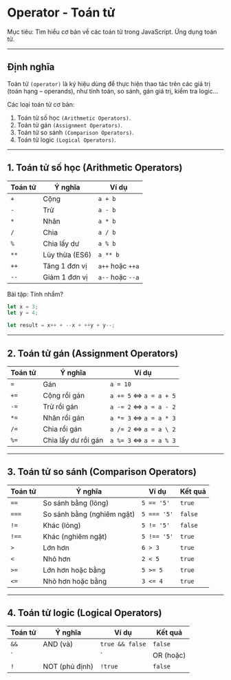 # Operator - Toán tử

Mục tiêu:
Tìm hiểu cơ bản về các toán tử trong JavaScript.
Ứng dụng toán tử.

---
## Định nghĩa
Toán tử `(operator)` là ký hiệu dùng để thực hiện thao tác trên các giá trị (toán hạng – operands), như tính toán, so sánh, gán giá trị, kiểm tra logic...

Các loại toán tử cơ bản:
1. Toán tử số học `(Arithmetic Operators)`.
2. Toán tử gán `(Assignment Operators)`.
3. Toán tử so sánh `(Comparison Operators)`.
4. Toán tử logic `(Logical Operators)`.

---
## 1. Toán tử số học (Arithmetic Operators)
| Toán tử | Ý nghĩa        | Ví dụ            |
| ------- | -------------- | ---------------- |
| `+`     | Cộng           | `a + b`          |
| `-`     | Trừ            | `a - b`          |
| `*`     | Nhân           | `a * b`          |
| `/`     | Chia           | `a / b`          |
| `%`     | Chia lấy dư    | `a % b`          |
| `**`    | Lũy thừa (ES6) | `a ** b`         |
| `++`    | Tăng 1 đơn vị  | `a++` hoặc `++a` |
| `--`    | Giảm 1 đơn vị  | `a--` hoặc `--a` |

Bài tập: Tính nhẩm?
```js
let x = 3;
let y = 4;

let result = x++ + --x + ++y + y--;
```

---
## 2. Toán tử gán (Assignment Operators)
| Toán tử | Ý nghĩa             | Ví dụ                    |
| ------- | ------------------- | ------------------------ |
| `=`     | Gán                 | `a = 10`                 |
| `+=`    | Cộng rồi gán        | `a += 5` <=> `a = a + 5` |
| `-=`    | Trừ rồi gán         | `a -= 2` <=> `a = a - 2` |
| `*=`    | Nhân rồi gán        | `a *= 3` <=> `a = a * 3` |
| `/=`    | Chia rồi gán        | `a /= 2` <=> `a = a \ 2` |
| `%=`    | Chia lấy dư rồi gán | `a %= 3` <=> `a = a % 3` |

---
## 3. Toán tử so sánh (Comparison Operators)
| Toán tử | Ý nghĩa                    | Ví dụ       | Kết quả |
| ------- | -------------------------- | ----------- | ------- |
| `==`    | So sánh bằng (lỏng)        | `5 == '5'`  | `true`  |
| `===`   | So sánh bằng (nghiêm ngặt) | `5 === '5'` | `false` |
| `!=`    | Khác (lỏng)                | `5 != '5'`  | `false` |
| `!==`   | Khác (nghiêm ngặt)         | `5 !== '5'` | `true`  |
| `>`     | Lớn hơn                    | `6 > 3`     | `true`  |
| `<`     | Nhỏ hơn                    | `2 < 5`     | `true`  |
| `>=`    | Lớn hơn hoặc bằng          | `5 >= 5`    | `true`  |
| `<=`    | Nhỏ hơn hoặc bằng          | `3 <= 4`    | `true`  |

---
## 4. Toán tử logic (Logical Operators)
| Toán tử | Ý nghĩa        | Ví dụ           | Kết quả   | 
| ------- | -------------- | --------------- | --------- | 
| `&&`    | AND (và)       | `true && false` | `false`   |
| `||`    | OR (hoặc)      | `true || false` | `true`    |  
| `!`     | NOT (phủ định) | `!true`         | `false`   |
